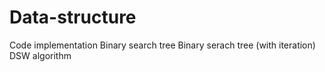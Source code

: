 # Data-structure
Code implementation
Binary search tree
Binary serach tree (with iteration)
DSW algorithm
